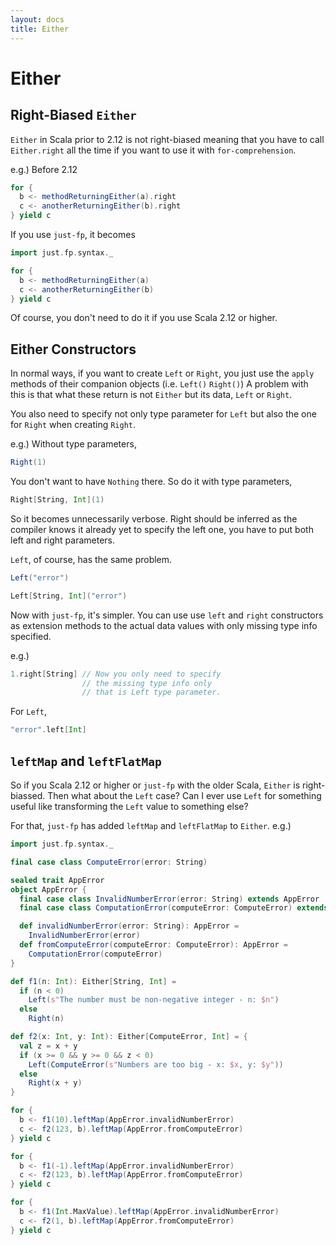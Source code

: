 ```yaml
---
layout: docs
title: Either
---
```


# Either

## Right-Biased `Either`
`Either` in Scala prior to 2.12 is not right-biased meaning that you have to call `Either.right` all the time if you want to use it with `for-comprehension`.

e.g.) Before 2.12
```scala
for {
  b <- methodReturningEither(a).right
  c <- anotherReturningEither(b).right
} yield c
```
If you use `just-fp`, it becomes

```scala mdoc
import just.fp.syntax._
```
```scala
for {
  b <- methodReturningEither(a)
  c <- anotherReturningEither(b)
} yield c
```
Of course, you don't need to do it if you use Scala 2.12 or higher.

## Either Constructors
In normal ways, if you want to create `Left` or `Right`, you just use the `apply` methods of their companion objects (i.e. `Left()` `Right()`) A problem with this is that what these return is not `Either` but its data, `Left` or `Right`.

You also need to specify not only type parameter for `Left` but also the one for `Right` when creating `Right`.

e.g.) Without type parameters,
```scala mdoc
Right(1)
``` 
You don't want to have `Nothing` there. So do it with type parameters,
```scala mdoc
Right[String, Int](1)
```
So it becomes unnecessarily verbose. Right should be inferred as the compiler knows it already yet to specify the left one, you have to put both left and right parameters.

`Left`, of course, has the same problem.

```scala mdoc
Left("error")
```
```scala mdoc
Left[String, Int]("error")
```

Now with `just-fp`, it's simpler. You can use use `left` and `right` constructors as extension methods to the actual data values with only missing type info specified.

e.g.)
```scala mdoc
1.right[String] // Now you only need to specify
                // the missing type info only
                // that is Left type parameter.
```
For `Left`,
```scala mdoc
"error".left[Int]
```

## `leftMap` and `leftFlatMap`
So if you Scala 2.12 or higher or `just-fp` with the older Scala, `Either` is right-biassed. Then what about the `Left` case? Can I ever use `Left` for something useful like transforming the `Left` value to something else?

For that, `just-fp` has added `leftMap` and `leftFlatMap` to `Either`.
e.g.)
```scala mdoc:reset-object
import just.fp.syntax._

final case class ComputeError(error: String)

sealed trait AppError
object AppError {
  final case class InvalidNumberError(error: String) extends AppError
  final case class ComputationError(computeError: ComputeError) extends AppError

  def invalidNumberError(error: String): AppError =
    InvalidNumberError(error)
  def fromComputeError(computeError: ComputeError): AppError =
    ComputationError(computeError)
}

def f1(n: Int): Either[String, Int] =
  if (n < 0)
    Left(s"The number must be non-negative integer - n: $n")
  else
    Right(n)

def f2(x: Int, y: Int): Either[ComputeError, Int] = {
  val z = x + y
  if (x >= 0 && y >= 0 && z < 0)
    Left(ComputeError(s"Numbers are too big - x: $x, y: $y"))
  else
    Right(x + y)
}  
```
```scala mdoc
for {
  b <- f1(10).leftMap(AppError.invalidNumberError)
  c <- f2(123, b).leftMap(AppError.fromComputeError)
} yield c
```
```scala mdoc
for {
  b <- f1(-1).leftMap(AppError.invalidNumberError)
  c <- f2(123, b).leftMap(AppError.fromComputeError)
} yield c
```
```scala mdoc
for {
  b <- f1(Int.MaxValue).leftMap(AppError.invalidNumberError)
  c <- f2(1, b).leftMap(AppError.fromComputeError)
} yield c
```
